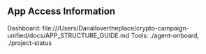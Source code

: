 ## App Access Information

Dashboard: file:///Users/Danallovertheplace/crypto-campaign-unified/docs/APP_STRUCTURE_GUIDE.md
Tools: ./agent-onboard, ./project-status
